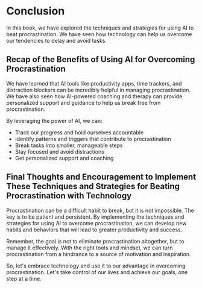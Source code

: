 # Conclusion

In this book, we have explored the techniques and strategies for using AI to beat procrastination. We have seen how technology can help us overcome our tendencies to delay and avoid tasks.

Recap of the Benefits of Using AI for Overcoming Procrastination
----------------------------------------------------------------

We have learned that AI tools like productivity apps, time trackers, and distraction blockers can be incredibly helpful in managing procrastination. We have also seen how AI-powered coaching and therapy can provide personalized support and guidance to help us break free from procrastination.

By leveraging the power of AI, we can:

* Track our progress and hold ourselves accountable
* Identify patterns and triggers that contribute to procrastination
* Break tasks into smaller, manageable steps
* Stay focused and avoid distractions
* Get personalized support and coaching

Final Thoughts and Encouragement to Implement These Techniques and Strategies for Beating Procrastination with Technology
-------------------------------------------------------------------------------------------------------------------------

Procrastination can be a difficult habit to break, but it is not impossible. The key is to be patient and persistent. By implementing the techniques and strategies for using AI to overcome procrastination, we can develop new habits and behaviors that will lead to greater productivity and success.

Remember, the goal is not to eliminate procrastination altogether, but to manage it effectively. With the right tools and mindset, we can turn procrastination from a hindrance to a source of motivation and inspiration.

So, let's embrace technology and use it to our advantage in overcoming procrastination. Let's take control of our lives and achieve our goals, one step at a time.

